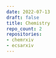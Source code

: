 ```yaml
---
date: 2022-07-13
draft: false
title: Chemistry
repo_count: 2
repositories:
- chemrxiv
- ecsarxiv
---
```




